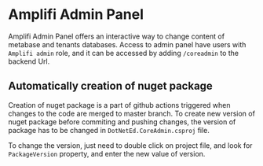 # Amplifi Admin Panel

Amplifi Admin Panel offers an interactive way to change content of metabase and tenants databases. Access to admin panel have users with `Amplifi admin` role, and it can be accessed by adding `/coreadmin` to the backend Url.

## Automatically creation of nuget package

Creation of nuget package is a part of github actions triggered when changes to the code are merged to master branch. To create new version of nuget package before commiting and pushing changes, the version of package has to be changed in `DotNetEd.CoreAdmin.csproj` file.

To change the version, just need to double click on project file, and look for `PackageVersion` property, and enter the new value of version.

